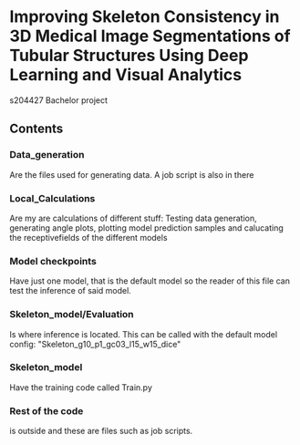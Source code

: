 # Improving Skeleton Consistency in 3D Medical Image Segmentations of Tubular Structures Using Deep Learning and Visual Analytics
s204427 Bachelor project 
## Contents
### Data_generation 
Are the files used for generating data. A job script is also in there 

### Local_Calculations 
Are my are calculations of different stuff: Testing data generation, generating angle plots, plotting model prediction samples and calucating the receptivefields of the different models

### Model checkpoints 
Have just one model, that is the default model so the reader of this file can test the inference of said model. 

### Skeleton_model/Evaluation
Is where inference is located. This can be called with the default model config: "Skeleton_g10_p1_gc03_l15_w15_dice"

### Skeleton_model
Have the training code called Train.py

### Rest of the code
is outside and these are files such as job scripts.